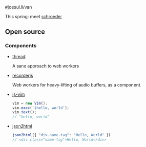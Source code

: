 #joesul.li/van
<link rel='stylesheet' href='/van/style.css'>

This spring: meet [schroeder](/van/schroeder)

## Open source

### Components

- [thread](https://github.com/itsjoesullivan/thread)

  A sane approach to web workers

- [recorderjs](https://github.com/itsjoesullivan/recorderjs)

  Web workers for heavy-lifting of audio buffers, as a component.

- [js-vim](https://github.com/itsjoesullivan/js-vim)

    ```javascript
    vim = new Vim();
    vim.exec('ihello, world');
    vim.text();
    // "hello, world"
    ```

- [json2html](https://github.com/addthis/json2html)

    ```javascript
    json2html({ "div.name-tag": "Hello, World" })
    // <div class="name-tag">Hello, World</div>
    ```
